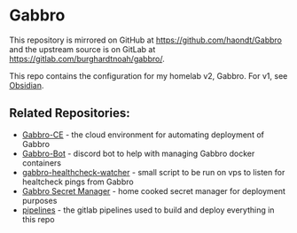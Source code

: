 # Gabbro

This repository is mirrored on GitHub at https://github.com/haondt/Gabbro and the upstream source is on GitLab at https://gitlab.com/burghardtnoah/gabbro/.

This repo contains the configuration for my homelab v2, Gabbro. For v1, see [Obsidian](https://github.com/haondt/Obsidian).

## Related Repositories:

- [Gabbro-CE](https://github.com/haondt/Gabbro-CE) - the cloud environment for automating deployment of Gabbro
- [Gabbro-Bot](https://github.com/haondt/Gabbro-Bot) - discord bot to help with managing Gabbro docker containers
- [gabbro-healthcheck-watcher](https://github.com/haondt/gabbro-healthcheck-watcher/) - small script to be run on vps to listen for healtcheck pings from Gabbro
- [Gabbro Secret Manager](https://github.com/haondt/Gabbro-Secret-Manager) - home cooked secret manager for deployment purposes
- [pipelines](https://gitlab.com/haondt/CICD/pipelines/-/tree/main) - the gitlab pipelines used to build and deploy everything in this repo
